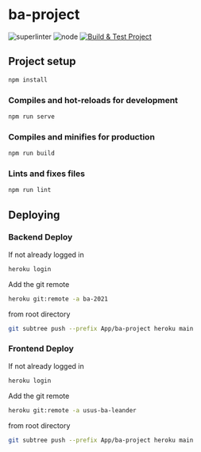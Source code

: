# ba-project

![superlinter](https://github.com/leandergebhardti8/ba-2021/actions/workflows/superlinter.yml/badge.svg)
![node](https://github.com/leandergebhardti8/ba-2021/actions/workflows/node.yml/badge.svg)
[![Build & Test Project](https://github.com/leandergebhardti8/ba-2021/actions/workflows/build-test.yml/badge.svg)](https://github.com/leandergebhardti8/ba-2021/actions/workflows/build-test.yml)

## Project setup
```bash
npm install
```

### Compiles and hot-reloads for development
```bash
npm run serve
```

### Compiles and minifies for production
```bash
npm run build
```

### Lints and fixes files
```bash
npm run lint
```

## Deploying
### Backend Deploy
If not already logged in
```bash
heroku login
```
Add the git remote
```bash
heroku git:remote -a ba-2021
```
from root directory
```bash
git subtree push --prefix App/ba-project heroku main
```
### Frontend Deploy
If not already logged in
```bash
heroku login
```
Add the git remote
```bash
heroku git:remote -a usus-ba-leander
```
from root directory
```bash
git subtree push --prefix App/ba-project heroku main
```
